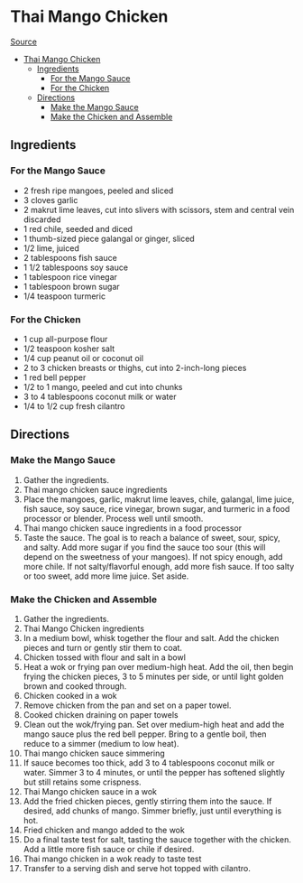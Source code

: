 # Thai Mango Chicken

[Source](https://www.thespruceeats.com/thai-mango-chicken-3217456)

- [Thai Mango Chicken](#thai-mango-chicken)
  - [Ingredients](#ingredients)
    - [For the Mango Sauce](#for-the-mango-sauce)
    - [For the Chicken](#for-the-chicken)
  - [Directions](#directions)
    - [Make the Mango Sauce](#make-the-mango-sauce)
    - [Make the Chicken and Assemble](#make-the-chicken-and-assemble)

## Ingredients

### For the Mango Sauce

- 2 fresh ripe mangoes, peeled and sliced
- 3 cloves garlic
- 2 makrut lime leaves, cut into slivers with scissors, stem and central vein discarded
- 1 red chile, seeded and diced
- 1 thumb-sized piece galangal or ginger, sliced
- 1/2 lime, juiced
- 2 tablespoons fish sauce
- 1 1/2 tablespoons soy sauce
- 1 tablespoon rice vinegar
- 1 tablespoon brown sugar
- 1/4 teaspoon turmeric

### For the Chicken

- 1 cup all-purpose flour
- 1/2 teaspoon kosher salt
- 1/4 cup peanut oil or coconut oil
- 2 to 3 chicken breasts or thighs, cut into 2-inch-long pieces
- 1 red bell pepper
- 1/2 to 1 mango, peeled and cut into chunks
- 3 to 4 tablespoons coconut milk or water
- 1/4 to 1/2 cup fresh cilantro

## Directions

### Make the Mango Sauce

1. Gather the ingredients.
1. Thai mango chicken sauce ingredients
1. Place the mangoes, garlic, makrut lime leaves, chile, galangal, lime juice, fish sauce, soy sauce, rice vinegar, brown sugar, and turmeric in a food processor or blender. Process well until smooth.
1. Thai mango chicken sauce ingredients in a food processor
1. Taste the sauce. The goal is to reach a balance of sweet, sour, spicy, and salty. Add more sugar if you find the sauce too sour (this will depend on the sweetness of your mangoes). If not spicy enough, add more chile. If not salty/flavorful enough, add more fish sauce. If too salty or too sweet, add more lime juice. Set aside.

### Make the Chicken and Assemble

1. Gather the ingredients.
1. Thai Mango Chicken ingredients
1. In a medium bowl, whisk together the flour and salt. Add the chicken pieces and turn or gently stir them to coat.
1. Chicken tossed with flour and salt in a bowl
1. Heat a wok or frying pan over medium-high heat. Add the oil, then begin frying the chicken pieces, 3 to 5 minutes per side, or until light golden brown and cooked through.
1. Chicken cooked in a wok
1. Remove chicken from the pan and set on a paper towel.
1. Cooked chicken draining on paper towels
1. Clean out the wok/frying pan. Set over medium-high heat and add the mango sauce plus the red bell pepper. Bring to a gentle boil, then reduce to a simmer (medium to low heat).
1. Thai mango chicken sauce simmering
1. If sauce becomes too thick, add 3 to 4 tablespoons coconut milk or water. Simmer 3 to 4 minutes, or until the pepper has softened slightly but still retains some crispness.
1. Thai Mango chicken sauce in a wok
1. Add the fried chicken pieces, gently stirring them into the sauce. If desired, add chunks of mango. Simmer briefly, just until everything is hot.
1. Fried chicken and mango added to the wok
1. Do a final taste test for salt, tasting the sauce together with the chicken. Add a little more fish sauce or chile if desired.
1. Thai mango chicken in a wok ready to taste test
1. Transfer to a serving dish and serve hot topped with cilantro.
